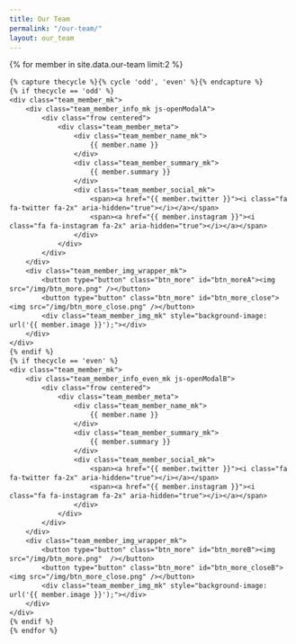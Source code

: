 ```yaml
---
title: Our Team
permalink: "/our-team/"
layout: our_team
---
```


<!-- Member 1 + 2 -->
<section class="team_row_2">
	{% for member in site.data.our-team limit:2 %}

	{% capture thecycle %}{% cycle 'odd', 'even' %}{% endcapture %}
	{% if thecycle == 'odd' %}
	<div class="team_member_mk">
		<div class="team_member_info_mk js-openModalA">
			<div class="frow centered">
				<div class="team_member_meta">
					<div class="team_member_name_mk">
						{{ member.name }}
					</div>
					<div class="team_member_summary_mk">
						{{ member.summary }}
					</div>
					<div class="team_member_social_mk">
						<span><a href="{{ member.twitter }}"><i class="fa fa-twitter fa-2x" aria-hidden="true"></i></a></span>
						<span><a href="{{ member.instagram }}"><i class="fa fa-instagram fa-2x" aria-hidden="true"></i></a></span>
					</div>
				</div>
			</div>
		</div>
		<div class="team_member_img_wrapper_mk">
			<button type="button" class="btn_more" id="btn_moreA"><img src="/img/btn_more.png" /></button>
			<button type="button" class="btn_more" id="btn_more_close"><img src="/img/btn_more_close.png" /></button>
			<div class="team_member_img_mk" style="background-image: url('{{ member.image }}');"></div>
		</div>
	</div>
	{% endif %}
	{% if thecycle == 'even' %}
	<div class="team_member_mk">
		<div class="team_member_info_even_mk js-openModalB">
			<div class="frow centered">
				<div class="team_member_meta">
					<div class="team_member_name_mk">
						{{ member.name }}
					</div>
					<div class="team_member_summary_mk">
						{{ member.summary }}
					</div>
					<div class="team_member_social_mk">
						<span><a href="{{ member.twitter }}"><i class="fa fa-twitter fa-2x" aria-hidden="true"></i></a></span>
						<span><a href="{{ member.instagram }}"><i class="fa fa-instagram fa-2x" aria-hidden="true"></i></a></span>
					</div>
				</div>
			</div>
		</div>
		<div class="team_member_img_wrapper_mk">
			<button type="button" class="btn_more" id="btn_moreB"><img src="/img/btn_more.png"  /></button>
			<button type="button" class="btn_more" id="btn_more_closeB"><img src="/img/btn_more_close.png" /></button>
			<div class="team_member_img_mk" style="background-image: url('{{ member.image }}');"></div>
		</div>
	</div>
	{% endif %}
	{% endfor %}
</section>
